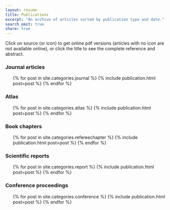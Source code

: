 ```yaml
---
layout: resume
title: Publications
excerpt: "An archive of articles sorted by publication type and date."
search_omit: true
share: true
---
```

Click on source (or icon) to get online pdf versions (articles with no icon are not available online), or click the title to see the complete reference and abstract.

### Journal articles

<ul class="post-list">
{% for post in site.categories.journal %}
    {% include publication.html post=post %}
{% endfor %}  
</ul>

### Atlas

<ul class="post-list">
{% for post in site.categories.atlas %}
    {% include publication.html post=post %}
{% endfor %}  
</ul>

### Book chapters

<ul class="post-list">
{% for post in site.categories.refereechapter %}
    {% include publication.html post=post %}
{% endfor %}  
</ul>

### Scientific reports

<ul class="post-list">
{% for post in site.categories.report %}
    {% include publication.html post=post %}
{% endfor %}  
</ul>

### Conference proceedings

<ul class="post-list">
{% for post in site.categories.conference %}
    {% include publication.html post=post %}
{% endfor %}  
</ul>
